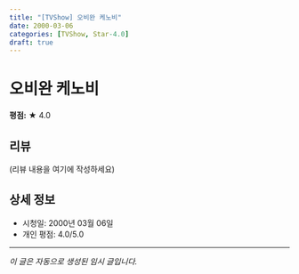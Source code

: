 ```yaml
---
title: "[TVShow] 오비완 케노비"
date: 2000-03-06
categories: [TVShow, Star-4.0]
draft: true
---
```


# 오비완 케노비

**평점:** ★ 4.0

## 리뷰

(리뷰 내용을 여기에 작성하세요)

## 상세 정보

- 시청일: 2000년 03월 06일
- 개인 평점: 4.0/5.0

---

*이 글은 자동으로 생성된 임시 글입니다.*
